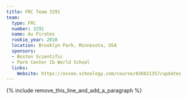 ```yaml
---
title: FRC Team 3291
team:
  type: FRC
  number: 3291
  name: Au Pirates
  rookie_year: 2010
  location: Brooklyn Park, Minnesota, USA
  sponsors:
  - Boston Scientific
  - Park Center Ib World School
  links:
    Website: https://osseo.schoology.com/course/836821357/updates
---
```


{% include remove_this_line_and_add_a_paragraph %}